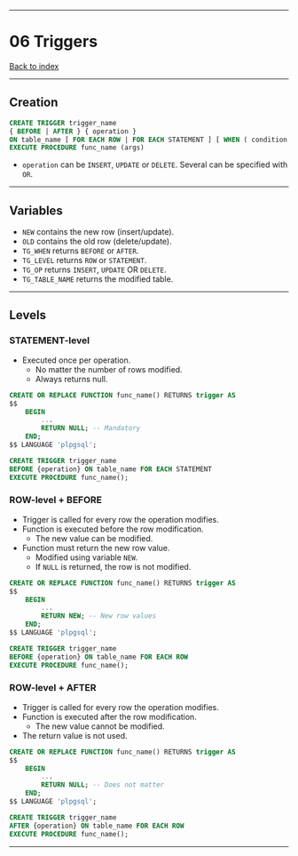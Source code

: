 
---
# 06 Triggers

[Back to index](../../index.md)

---
## Creation
```sql
CREATE TRIGGER trigger_name
{ BEFORE | AFTER } { operation }
ON table_name [ FOR EACH ROW | FOR EACH STATEMENT ] [ WHEN ( condition ) ]
EXECUTE PROCEDURE func_name (args)
```

- `operation` can be `INSERT`, `UPDATE` or `DELETE`. Several can be specified with `OR`.
---
## Variables
- `NEW` contains the new row (insert/update).
- `OLD` contains the old row (delete/update).
- `TG_WHEN` returns `BEFORE` or `AFTER`.
- `TG_LEVEL` returns `ROW` or `STATEMENT`.
- `TG_OP` returns `INSERT`, `UPDATE` OR `DELETE`.
- `TG_TABLE_NAME` returns the modified table.
---
## Levels
### STATEMENT-level
- Executed once per operation.
	- No matter the number of rows modified.
	- Always returns null.
```sql
CREATE OR REPLACE FUNCTION func_name() RETURNS trigger AS
$$
	BEGIN
		...
		RETURN NULL; -- Mandatory
	END;
$$ LANGUAGE 'plpgsql';

CREATE TRIGGER trigger_name
BEFORE {operation} ON table_name FOR EACH STATEMENT
EXECUTE PROCEDURE func_name();
```
### ROW-level + BEFORE
- Trigger is called for every row the operation modifies.
- Function is executed before the row modification.
	- The new value can be modified.
- Function must return the new row value.
	- Modified using variable `NEW`.
	- If `NULL` is returned, the row is not modified.
	
```sql
CREATE OR REPLACE FUNCTION func_name() RETURNS trigger AS
$$
	BEGIN 
		...
		RETURN NEW; -- New row values
	END;
$$ LANGUAGE 'plpgsql';

CREATE TRIGGER trigger_name
BEFORE {operation} ON table_name FOR EACH ROW
EXECUTE PROCEDURE func_name();
```

### ROW-level + AFTER
- Trigger is called for every row the operation modifies.
- Function is executed after the row modification.
	- The new value cannot be modified.
- The return value is not used.

```sql
CREATE OR REPLACE FUNCTION func_name() RETURNS trigger AS
$$
	BEGIN 
		...
		RETURN NULL; -- Does not matter
	END;
$$ LANGUAGE 'plpgsql';

CREATE TRIGGER trigger_name
AFTER {operation} ON table_name FOR EACH ROW
EXECUTE PROCEDURE func_name();
```
---